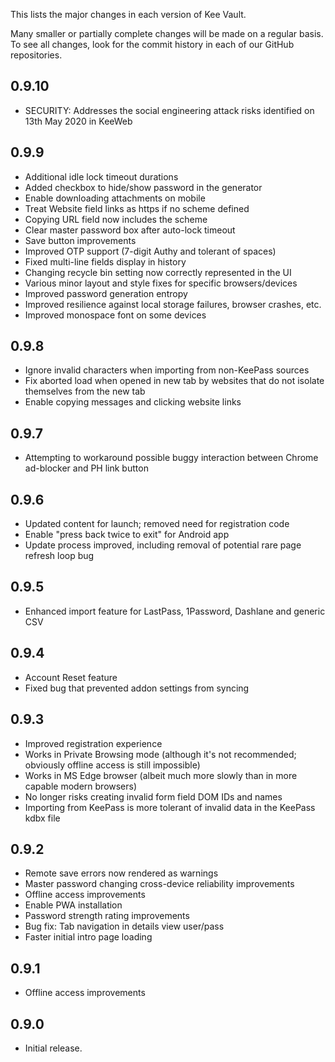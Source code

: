 This lists the major changes in each version of Kee Vault.

Many smaller or partially complete changes will be made on a regular basis. To see all changes, look for the commit history in each of our GitHub repositories.

## 0.9.10

* SECURITY: Addresses the social engineering attack risks identified on 13th May 2020 in KeeWeb

## 0.9.9

* Additional idle lock timeout durations
* Added checkbox to hide/show password in the generator
* Enable downloading attachments on mobile
* Treat Website field links as https if no scheme defined
* Copying URL field now includes the scheme
* Clear master password box after auto-lock timeout
* Save button improvements
* Improved OTP support (7-digit Authy and tolerant of spaces)
* Fixed multi-line fields display in history
* Changing recycle bin setting now correctly represented in the UI
* Various minor layout and style fixes for specific browsers/devices
* Improved password generation entropy
* Improved resilience against local storage failures, browser crashes, etc.
* Improved monospace font on some devices

## 0.9.8

* Ignore invalid characters when importing from non-KeePass sources
* Fix aborted load when opened in new tab by websites that do not isolate themselves from the new tab
* Enable copying messages and clicking website links

## 0.9.7

* Attempting to workaround possible buggy interaction between Chrome ad-blocker and PH link button

## 0.9.6

* Updated content for launch; removed need for registration code
* Enable "press back twice to exit" for Android app
* Update process improved, including removal of potential rare page refresh loop bug

## 0.9.5

* Enhanced import feature for LastPass, 1Password, Dashlane and generic CSV

## 0.9.4

* Account Reset feature
* Fixed bug that prevented addon settings from syncing

## 0.9.3

* Improved registration experience
* Works in Private Browsing mode (although it's not recommended; obviously offline access is still impossible)
* Works in MS Edge browser (albeit much more slowly than in more capable modern browsers)
* No longer risks creating invalid form field DOM IDs and names
* Importing from KeePass is more tolerant of invalid data in the KeePass kdbx file

## 0.9.2

* Remote save errors now rendered as warnings
* Master password changing cross-device reliability improvements
* Offline access improvements
* Enable PWA installation
* Password strength rating improvements
* Bug fix: Tab navigation in details view user/pass
* Faster initial intro page loading

## 0.9.1

* Offline access improvements

## 0.9.0

* Initial release.
